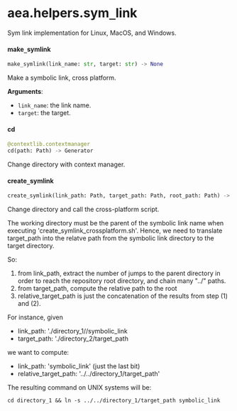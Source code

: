 <a name="aea.helpers.sym_link"></a>
# aea.helpers.sym`_`link

Sym link implementation for Linux, MacOS, and Windows.

<a name="aea.helpers.sym_link.make_symlink"></a>
#### make`_`symlink

```python
make_symlink(link_name: str, target: str) -> None
```

Make a symbolic link, cross platform.

**Arguments**:

- `link_name`: the link name.
- `target`: the target.

<a name="aea.helpers.sym_link.cd"></a>
#### cd

```python
@contextlib.contextmanager
cd(path: Path) -> Generator
```

Change directory with context manager.

<a name="aea.helpers.sym_link.create_symlink"></a>
#### create`_`symlink

```python
create_symlink(link_path: Path, target_path: Path, root_path: Path) -> int
```

Change directory and call the cross-platform script.

The working directory must be the parent of the symbolic link name
when executing 'create_symlink_crossplatform.sh'. Hence, we
need to translate target_path into the relatve path from the
symbolic link directory to the target directory.

So:
1) from link_path, extract the number of jumps to the parent directory
  in order to reach the repository root directory, and chain many "../" paths.
2) from target_path, compute the relative path to the root
3) relative_target_path is just the concatenation of the results from step (1) and (2).


For instance, given
- link_path: './directory_1//symbolic_link
- target_path: './directory_2/target_path

we want to compute:
- link_path: 'symbolic_link' (just the last bit)
- relative_target_path: '../../directory_1/target_path'

The resulting command on UNIX systems will be:

    cd directory_1 && ln -s ../../directory_1/target_path symbolic_link

